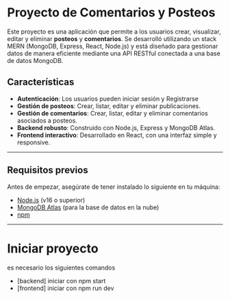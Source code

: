 # Proyecto de Comentarios y Posteos
Este proyecto es una aplicación que permite a los usuarios crear, visualizar, editar y eliminar **posteos** y **comentarios**. Se desarrolló utilizando un stack MERN (MongoDB, Express, React, Node.js) y está diseñado para gestionar datos de manera eficiente mediante una API RESTful conectada a una base de datos MongoDB.
## Características
- **Autenticación**: Los usuarios pueden iniciar sesión y Registrarse
- **Gestión de posteos**: Crear, listar, editar y eliminar publicaciones.
- **Gestión de comentarios**: Crear, listar, editar y eliminar comentarios asociados a posteos.
- **Backend robusto**: Construido con Node.js, Express y MongoDB Atlas.
- **Frontend interactivo**: Desarrollado en React, con una interfaz simple y responsive.
---
## Requisitos previos
Antes de empezar, asegúrate de tener instalado lo siguiente en tu máquina:
- [Node.js](https://nodejs.org/) (v16 o superior)
- [MongoDB Atlas](https://www.mongodb.com/cloud/atlas) (para la base de datos en la nube)
- [npm](https://www.npmjs.com/) 
---
# Iniciar proyecto
es necesario los siguientes comandos
- [backend] iniciar con npm start
- [frontend] iniciar con npm run dev